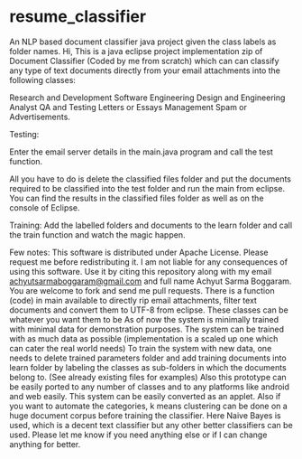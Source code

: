 # resume_classifier
An NLP based document classifier java project given the class labels as folder names.
Hi,
This is a java eclipse project implementation zip of Document Classifier (Coded by me from scratch) which can can classify any type of text documents directly from your email attachments into the following classes:

Research and Development
Software Engineering
Design and Engineering
Analyst QA and Testing
Letters or Essays
Management
Spam or Advertisements.

Testing:

Enter the email server details in the main.java program and call the test function.

All you have to do is delete the classified files folder and put the documents required to be classified into the test folder and run the main from eclipse. You can find the results in the classified files folder as well as on the console of Eclipse.

Training:
Add the labelled folders and documents to the learn folder and call the train function and watch the magic happen.

Few notes:
This software is distributed under Apache License. Please request me before redistributing it. I am not liable for any consequences of using this software. Use it by citing this repository along with my email achyutsarmaboggaram@gmail.com and full name Achyut Sarma Boggaram.
You are welcome to fork and send me pull requests.
There is a function (code) in main available to directly rip email attachments, filter text documents and convert them to UTF-8 from eclipse.
These classes can be whatever you want them to be
As of now the system is minimally trained with minimal data for demonstration purposes.
The system can be trained with as much data as possible (implementation is a scaled up one which can cater the real world needs)
To train the system with new data, one needs to delete trained parameters folder and add training documents into learn folder by labeling the classes as sub-folders in which the documents belong to. (See already existing files for examples)
Also this prototype can be easily ported to any number of classes and to any platforms like android and web easily.
This system can be easily converted as an applet.
Also if you want to automate the categories, k means clustering can be done on a huge document corpus before training the classifier.
Here Naive Bayes is used, which is a decent text classifier but any other better classifiers can be used.
Please let me know if you need anything else or if I can change anything for better.
